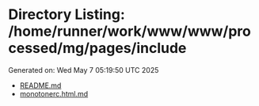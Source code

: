 # Directory Listing: /home/runner/work/www/www/processed/mg/pages/include
Generated on: Wed May  7 05:19:50 UTC 2025

- [README.md](README.md)
- [monotonerc.html.md](monotonerc.html.md)
